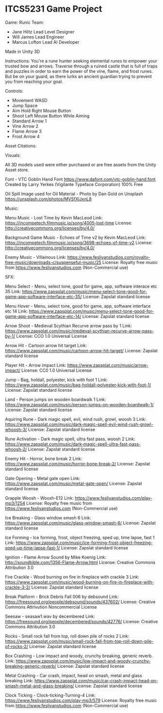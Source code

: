 # ITCS5231 Game Project
Game: Runic
Team: 
- Jane Hiltz		Lead Level Designer
- Will James		Lead Engineer
- Marcus Lofton		Lead AI Developer

Made in Unity 3D

Instructions:
	You're a rune hunter seeking elemental runes to empower your trusted bow and arrows. Traverse through a ruined castle that 		is full of traps and puzzles in order to earn the power of the vine, flame, and frost runes. But be on your guard, as there 	lurks an ancient guardian trying to prevent you from reaching your goal.

Controls:
- Movement		WASD
- Jump			Space
- Aim			Hold Right Mouse Button
- Shoot			Left Mouse Button While Aiming
- Standard Arrow	1
- Vine Arrow		2
- Flame Arrow		3
- Frost Arrow		4		

Asset Citations:

Visuals:

All 3D models used were either purchased or are free assets from the Unity Asset store. 

Font - VTC Goblin Hand Font
https://www.dafont.com/vtc-goblin-hand.font
Created by Larry Yerkes (Vigilante Typeface Corporation)
100% Free

Oil Spill Image used for Oil Material - Photo by Dan Gold on Unsplash 
https://unsplash.com/photos/MVSfXlJxnL8

Music:

Menu Music - Lost Time by Kevin MacLeod
Link: https://incompetech.filmmusic.io/song/4005-lost-time
License: http://creativecommons.org/licenses/by/4.0/

Background Game Music - Echoes of Time v2 by Kevin MacLeod
Link: https://incompetech.filmmusic.io/song/3698-echoes-of-time-v2
License: http://creativecommons.org/licenses/by/4.0/

Enemy Music - Villainous 
Link: https://www.fesliyanstudios.com/royalty-free-music/downloads-c/suspenseful-music/25
License: Royalty free music from https://www.fesliyanstudios.com (Non-Commercial use)

SFX:

Menu Select - Menu, select tone, good for game, app, software interace etc 35
Link: https://www.zapsplat.com/music/menu-select-tone-good-for-game-app-software-interface-etc-35/
License: Zapslat standard license

Menu Hover - Menu, select tone, good for game, app, software interface etc 14
Link: https://www.zapsplat.com/music/menu-select-tone-good-for-game-app-software-interface-etc-14/
License: Zapslat standard license

Arrow Shoot - Medieval Scythian Recurve arrow pass by 1
Link: https://www.zapsplat.com/music/medieval-scythian-recurve-arrow-pass-by-1/
License: CCO 1.0 Universal License

Arrow Hit - Cartoon arrow hit target
Link: https://www.zapsplat.com/music/cartoon-arrow-hit-target/
License: Zapslat standard license

Player Hit - Arrow impact
Link: https://www.zapsplat.com/music/arrow-impact/
License: CC0 1.0 Universal License

Jump - Bag, holdall, polyester, kick with foot 1
Link: https://www.zapsplat.com/music/bag-holdall-polyester-kick-with-foot-1/
License: Zapslat standard license

Land - Person jumps on wooden boardwalk 1
Link: https://www.zapsplat.com/music/person-jumps-on-wooden-boardwalk-1/
License: Zapslat standard license

Aquiring Rune - Dark magic spell, evil, wind rush, growl, woosh 3
Link: https://www.zapsplat.com/music/dark-magic-spell-evil-wind-rush-growl-whoosh-3/
License: Zapslat standard license

Rune Activation - Dark magic spell, ultra fast pass, woosh 2
Link: https://www.zapsplat.com/music/dark-magic-spell-ultra-fast-pass-whoosh-2/
License: Zapslat standard license

Enemy Hit - Horror, bone break 2
Link: https://www.zapsplat.com/music/horror-bone-break-2/
License: Zapslat standard license

Gate Opening - Metal gate open
Link: https://www.zapsplat.com/music/metal-gate-open/
License: Zapslat standard license

Grapple Woosh - Woosh-E12
Link: https://www.fesliyanstudios.com/play-mp3/1254
License: Royalty free music from https://www.fesliyanstudios.com (Non-Commercial use)

Ice Breaking - Glass window smash 6
Link: https://www.zapsplat.com/music/glass-window-smash-6/
License: Zapslat standard license

Ice Forming - Ice forming, frost, object freezing, sped up, time lapse, fast 1
Link: https://www.zapsplat.com/music/ice-forming-frost-object-freezing-sped-up-time-lapse-fast-1/
License: Zapslat standard license

Ignition - Flame Arrow Sound by Mike Koenig
Link: http://soundbible.com/1356-Flame-Arrow.html
License: Creative Commons Attribution 3.0

Fire Crackle - Wood burning on fire in fireplace with crackle 3
Link: https://www.zapsplat.com/music/wood-burning-on-fire-in-fireplace-with-crackle-3-2/
License: Zapslat standard license

Break Platform - Brick Debris Fall 006 by debsound
Link: https://freesound.org/people/debsound/sounds/437602/
License: Creative Commons Attrivution Noncommercial License

Seesaw - seasaw1.wav by decembered
Link: https://freesound.org/people/decembered/sounds/42776/
License: Creative Commons Attribution 3.0

Rocks - Small rock fall from top, roll down pile of rocks 2
Link: https://www.zapsplat.com/music/small-rock-fall-from-top-roll-down-pile-of-rocks-2/
License: Zapslat standard license

Box Crashing - Low impact and woody, crunchy breaking, generic reverb.
Link: https://www.zapsplat.com/music/low-impact-and-woody-crunchy-breaking-generic-reverb/
License: Zapslat standard license

Metal Crashing - Car crash, impact, head on smash, metal and glass breaking
Link: https://www.zapsplat.com/music/car-crash-impact-head-on-smash-metal-and-glass-breaking/
License: Zapslat standard license

Clock Ticking - Clock-ticking-Turning-4
Link: https://www.fesliyanstudios.com/play-mp3/579
License: Royalty free music from https://www.fesliyanstudios.com (Non-Commercial use)